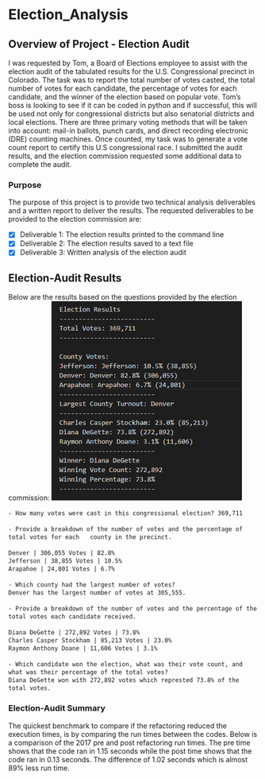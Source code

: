 # Election_Analysis

## Overview of Project - Election Audit
I was requested by Tom, a Board of Elections employee to assist with the election audit of the tabulated results for the U.S. Congressional precinct in Colorado. The task was to report the total number of votes casted, the total number of votes for each candidate, the percentage of votes for each candidate, and the winner of the election based on popular vote. Tom’s boss is looking to see if it can be coded in python and if successful, this will be used not only for congressional districts but also senatorial districts and local elections. There are three primary voting methods that will be taken into account: mail-in ballots, punch cards, and direct recording electronic (DRE) counting machines. Once counted, my task was to generate a vote count report to certify this U.S congressional race. I submitted the audit results, and the election commission requested some additional data to complete the audit.


### Purpose
The purpose of this project is to provide two technical analysis deliverables and a written report to deliver the results. The requested deliverables to be provided to the election commission are:

- [x] Deliverable 1: The election results printed to the command line
- [x] Deliverable 2: The election results saved to a text file
- [x] Deliverable 3: Written analysis of the election audit

## Election-Audit Results
Below are the results based on the questions provided by the election commission:
![Election Results](/Resources/Results.PNG)

    - How many votes were cast in this congressional election? 369,711

    - Provide a breakdown of the number of votes and the percentage of total votes for each   county in the precinct.

    Denver | 306,055 Votes | 82.8%
    Jefferson | 38,855 Votes | 10.5%
    Arapahoe | 24,801 Votes | 6.7%

    - Which county had the largest number of votes?
    Denver has the largest number of votes at 305,555.

    - Provide a breakdown of the number of votes and the percentage of the total votes each candidate received.

    Diana DeGette | 272,892 Votes | 73.8%
    Charles Casper Stockham | 85,213 Votes | 23.0%
    Raymon Anthony Doane | 11,606 Votes | 3.1%

    - Which candidate won the election, what was their vote count, and what was their percentage of the total votes?
    Diana DeGette won with 272,892 votes which represted 73.8% of the total votes. 

### Election-Audit Summary
The quickest benchmark to compare if the refactoring reduced the execution times, is by comparing the run times between the codes. Below is a comparison of the 2017 pre and post refactoring run times. The pre time shows that the code ran in 1.15 seconds while the post time shows that the code ran in 0.13 seconds. The difference of 1.02 seconds which is almost 89% less run time.
